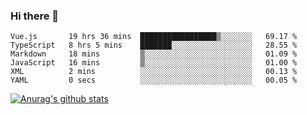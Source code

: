 ### Hi there 👋



<!--
**webB1an/webB1an** is a ✨ _special_ ✨ repository because its `README.md` (this file) appears on your GitHub profile.

Here are some ideas to get you started:

- 🔭 I’m currently working on ...
- 🌱 I’m currently learning ...
- 👯 I’m looking to collaborate on ...
- 🤔 I’m looking for help with ...
- 💬 Ask me about ...
- 📫 How to reach me: ...
- 😄 Pronouns: ...
- ⚡ Fun fact: ...
-->

<!--START_SECTION:waka-->

```text
Vue.js       19 hrs 36 mins  █████████████████▒░░░░░░░   69.17 %
TypeScript   8 hrs 5 mins    ███████░░░░░░░░░░░░░░░░░░   28.55 %
Markdown     18 mins         ▒░░░░░░░░░░░░░░░░░░░░░░░░   01.09 %
JavaScript   16 mins         ▒░░░░░░░░░░░░░░░░░░░░░░░░   01.00 %
XML          2 mins          ░░░░░░░░░░░░░░░░░░░░░░░░░   00.13 %
YAML         0 secs          ░░░░░░░░░░░░░░░░░░░░░░░░░   00.05 %
```

<!--END_SECTION:waka-->


[![Anurag's github stats](https://github-readme-stats.vercel.app/api?username=webB1an&show_icons=true&theme=radical)](https://github.com/anuraghazra/github-readme-stats)

